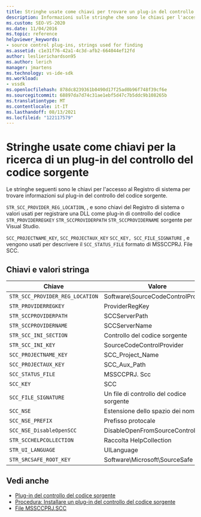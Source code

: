 ```yaml
---
title: Stringhe usate come chiavi per trovare un plug-in del controllo del codice sorgente
description: Informazioni sulle stringhe che sono le chiavi per l'accesso al Registro di sistema per trovare informazioni sul plug-in controllo del codice sorgente.
ms.custom: SEO-VS-2020
ms.date: 11/04/2016
ms.topic: reference
helpviewer_keywords:
- source control plug-ins, strings used for finding
ms.assetid: c1e31f76-42a1-4c3d-afb2-664044ef12fd
author: leslierichardson95
ms.author: lerich
manager: jmartens
ms.technology: vs-ide-sdk
ms.workload:
- vssdk
ms.openlocfilehash: 878dc8239361b0490d17f25ad0b96f748f39cf6e
ms.sourcegitcommit: 68897da7d74c31ae1ebf5d47c7b5ddc9b108265b
ms.translationtype: MT
ms.contentlocale: it-IT
ms.lasthandoff: 08/13/2021
ms.locfileid: "122117579"
---
```

# <a name="strings-used-as-keys-for-finding-a-source-control-plug-in"></a>Stringhe usate come chiavi per la ricerca di un plug-in del controllo del codice sorgente
Le stringhe seguenti sono le chiavi per l'accesso al Registro di sistema per trovare informazioni sul plug-in del controllo del codice sorgente.

 `STR_SCC_PROVIDER_REG_LOCATION`, , e sono chiavi del Registro di sistema o valori usati per registrare una DLL come plug-in di controllo del codice `STR_PROVIDERREGKEY` `STR_SCCPROVIDERPATH` `STR_SCCPROVIDERNAME` sorgente per Visual Studio.

 `SCC_PROJECTNAME_KEY`, `SCC_PROJECTAUX_KEY` `SCC_KEY, SCC_FILE_SIGNATURE` , e vengono usati per descrivere il `SCC_STATUS_FILE` formato di MSSCCPRJ. File SCC.

## <a name="string-keys-and-values"></a>Chiavi e valori stringa

|Chiave|Valore|
|---------|-----------|
|`STR_SCC_PROVIDER_REG_LOCATION`|Software\SourceCodeControlProvider|
|`STR_PROVIDERREGKEY`|ProviderRegKey|
|`STR_SCCPROVIDERPATH`|SCCServerPath|
|`STR_SCCPROVIDERNAME`|SCCServerName|
|`STR_SCC_INI_SECTION`|Controllo del codice sorgente|
|`STR_SCC_INI_KEY`|SourceCodeControlProvider|
|`SCC_PROJECTNAME_KEY`|SCC_Project_Name|
|`SCC_PROJECTAUX_KEY`|SCC_Aux_Path|
|`SCC_STATUS_FILE`|MSSCCPRJ. Scc|
|`SCC_KEY`|SCC|
|`SCC_FILE_SIGNATURE`|Un file di controllo del codice sorgente|
|`SCC_NSE`|Estensione dello spazio dei nomi|
|`SCC_NSE_PREFIX`|Prefisso protocale|
|`SCC_NSE_DisableOpenSCC`|DisableOpenFromSourceControl|
|`STR_SCCHELPCOLLECTION`|Raccolta HelpCollection|
|`STR_UI_LANGUAGE`|UILanguage|
|`STR_SRCSAFE_ROOT_KEY`|Software\Microsoft\SourceSafe|

## <a name="see-also"></a>Vedi anche
- [Plug-in del controllo del codice sorgente](../extensibility/source-control-plug-ins.md)
- [Procedura: Installare un plug-in del controllo del codice sorgente](../extensibility/internals/how-to-install-a-source-control-plug-in.md)
- [File MSSCCPRJ.SCC](../extensibility/mssccprj-scc-file.md)
